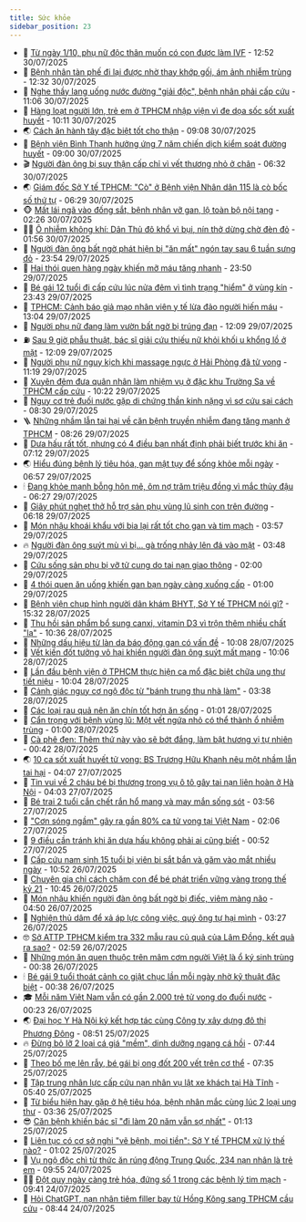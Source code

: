 ```yaml
---
title: Sức khỏe
sidebar_position: 23
---
```


<!-- dantri-suc-khoe:START -->
- 🤔 [Từ ngày 1/10, phụ nữ độc thân muốn có con được làm IVF](https://dantri.com.vn/suc-khoe/tu-ngay-110-phu-nu-doc-than-muon-co-con-duoc-lam-ivf-20250730192730711.htm) - 12:52 30/07/2025
- 🚦 [Bệnh nhân tàn phế đi lại được nhờ thay khớp gối, ám ảnh nhiễm trùng](https://dantri.com.vn/suc-khoe/benh-nhan-tan-phe-di-lai-duoc-nho-thay-khop-goi-am-anh-nhiem-trung-20250730183202138.htm) - 12:32 30/07/2025
- 🤖 [Nghe thầy lang uống nước đường &quot;giải độc&quot;, bệnh nhân phải cấp cứu](https://dantri.com.vn/suc-khoe/nghe-thay-lang-uong-nuoc-duong-giai-doc-benh-nhan-phai-cap-cuu-20250730180641929.htm) - 11:06 30/07/2025
- 🐻 [Hàng loạt người lớn, trẻ em ở TPHCM nhập viện vì đe dọa sốc sốt xuất huyết](https://dantri.com.vn/suc-khoe/hang-loat-nguoi-lon-tre-em-o-tphcm-nhap-vien-vi-de-doa-soc-sot-xuat-huyet-20250730130354588.htm) - 10:11 30/07/2025
- 🌏 [Cách ăn hành tây đặc biệt tốt cho thận](https://dantri.com.vn/suc-khoe/cach-an-hanh-tay-dac-biet-tot-cho-than-20250726072501810.htm) - 09:08 30/07/2025
- 👺 [Bệnh viện Bình Thạnh hưởng ứng 7 năm chiến dịch kiểm soát đường huyết](https://dantri.com.vn/suc-khoe/benh-vien-binh-thanh-huong-ung-7-nam-chien-dich-kiem-soat-duong-huyet-20250730152258092.htm) - 09:00 30/07/2025
- 🎬 [Người đàn ông bị suy thận cấp chỉ vì vết thương nhỏ ở chân](https://dantri.com.vn/suc-khoe/nguoi-dan-ong-bi-suy-than-cap-chi-vi-vet-thuong-nho-o-chan-20250730112807594.htm) - 06:32 30/07/2025
- 🌏 [Giám đốc Sở Y tế TPHCM: &quot;Cò&quot; ở Bệnh viện Nhân dân 115 là cò bốc số thứ tự](https://dantri.com.vn/suc-khoe/giam-doc-so-y-te-tphcm-co-o-benh-vien-nhan-dan-115-la-co-boc-so-thu-tu-20250730123950574.htm) - 06:29 30/07/2025
- 🐵 [Mất lái ngã vào đống sắt, bệnh nhân vỡ gan, lộ toàn bộ nội tạng](https://dantri.com.vn/suc-khoe/mat-lai-nga-vao-dong-sat-benh-nhan-vo-gan-lo-toan-bo-noi-tang-20250730092410018.htm) - 02:26 30/07/2025
- 👨‍🏫 [Ô nhiễm không khí: Dân Thủ đô khổ vì bụi, nín thở dừng chờ đèn đỏ](https://dantri.com.vn/suc-khoe/o-nhiem-khong-khi-dan-thu-do-kho-vi-bui-nin-tho-dung-cho-den-do-20250717011858403.htm) - 01:56 30/07/2025
- 🤗 [Người đàn ông bất ngờ phát hiện bị &quot;ăn mất&quot; ngón tay sau 6 tuần sưng đỏ](https://dantri.com.vn/suc-khoe/nguoi-dan-ong-bat-ngo-phat-hien-bi-an-mat-ngon-tay-sau-6-tuan-sung-do-20250729155032098.htm) - 23:54 29/07/2025
- 🫶 [Hai thói quen hàng ngày khiến mỡ máu tăng nhanh](https://dantri.com.vn/suc-khoe/hai-thoi-quen-hang-ngay-khien-mo-mau-tang-nhanh-20250729171410927.htm) - 23:50 29/07/2025
- 🙉 [Bé gái 12 tuổi đi cấp cứu lúc nửa đêm vì tình trạng &quot;hiểm&quot; ở vùng kín](https://dantri.com.vn/suc-khoe/be-gai-12-tuoi-di-cap-cuu-luc-nua-dem-vi-tinh-trang-hiem-o-vung-kin-20250729231919050.htm) - 23:43 29/07/2025
- 🦅 [TPHCM: Cảnh báo giả mạo nhân viên y tế lừa đảo người hiến máu](https://dantri.com.vn/suc-khoe/tphcm-canh-bao-gia-mao-nhan-vien-y-te-lua-dao-nguoi-hien-mau-20250729195214343.htm) - 13:04 29/07/2025
- 🐘 [Người phụ nữ đang làm vườn bất ngờ bị trúng đạn](https://dantri.com.vn/suc-khoe/nguoi-phu-nu-dang-lam-vuon-bat-ngo-bi-trung-dan-20250729184833033.htm) - 12:09 29/07/2025
- ⛽️ [Sau 9 giờ phẫu thuật, bác sĩ giải cứu thiếu nữ khỏi khối u khổng lồ ở mặt](https://dantri.com.vn/suc-khoe/sau-9-gio-phau-thuat-bac-si-giai-cuu-thieu-nu-khoi-khoi-u-khong-lo-o-mat-20250729190851021.htm) - 12:09 29/07/2025
- 🤡 [Người phụ nữ nguy kịch khi massage ngực ở Hải Phòng đã tử vong](https://dantri.com.vn/suc-khoe/nguoi-phu-nu-nguy-kich-khi-massage-nguc-o-hai-phong-da-tu-vong-20250729174525903.htm) - 11:19 29/07/2025
- 💼 [Xuyên đêm đưa quân nhân làm nhiệm vụ ở đặc khu Trường Sa về TPHCM cấp cứu](https://dantri.com.vn/suc-khoe/xuyen-dem-dua-quan-nhan-lam-nhiem-vu-o-dac-khu-truong-sa-ve-tphcm-cap-cuu-20250729171058514.htm) - 10:22 29/07/2025
- 🤔 [Nguy cơ trẻ đuối nước gặp di chứng thần kinh nặng vì sơ cứu sai cách](https://dantri.com.vn/suc-khoe/nguy-co-tre-duoi-nuoc-gap-di-chung-than-kinh-nang-vi-so-cuu-sai-cach-20250729144805664.htm) - 08:30 29/07/2025
- 🪜 [Những nhầm lẫn tai hại về căn bệnh truyền nhiễm đang tăng mạnh ở TPHCM](https://dantri.com.vn/suc-khoe/nhung-nham-lan-tai-hai-ve-can-benh-truyen-nhiem-dang-tang-manh-o-tphcm-20250729142505918.htm) - 08:26 29/07/2025
- 📝 [Dưa hấu rất tốt, nhưng có 4 điều bạn nhất định phải biết trước khi ăn](https://dantri.com.vn/suc-khoe/dua-hau-rat-tot-nhung-co-4-dieu-ban-nhat-dinh-phai-biet-truoc-khi-an-20250729114647261.htm) - 07:12 29/07/2025
- 🌏 [Hiểu đúng bệnh lý tiêu hóa, gan mật tụy để sống khỏe mỗi ngày](https://dantri.com.vn/suc-khoe/hieu-dung-benh-ly-tieu-hoa-gan-mat-tuy-de-song-khoe-moi-ngay-20250728161948628.htm) - 06:57 29/07/2025
- 🕯 [Đang khỏe mạnh bỗng hôn mê, ôm nợ trăm triệu đồng vì mắc thủy đậu](https://dantri.com.vn/suc-khoe/dang-khoe-manh-bong-hon-me-om-no-tram-trieu-dong-vi-mac-thuy-dau-20250729120543282.htm) - 06:27 29/07/2025
- 🦍 [Giây phút nghẹt thở hỗ trợ sản phụ vùng lũ sinh con trên đường](https://dantri.com.vn/suc-khoe/giay-phut-nghet-tho-ho-tro-san-phu-vung-lu-sinh-con-tren-duong-20250729122924621.htm) - 06:18 29/07/2025
- 🌈 [Món nhậu khoái khẩu với bia lại rất tốt cho gan và tim mạch](https://dantri.com.vn/suc-khoe/mon-nhau-khoai-khau-voi-bia-lai-rat-tot-cho-gan-va-tim-mach-20250729083357242.htm) - 03:57 29/07/2025
- 🔥 [Người đàn ông suýt mù vì bị... gà trống nhảy lên đá vào mặt](https://dantri.com.vn/suc-khoe/nguoi-dan-ong-suyt-mu-vi-bi-ga-trong-nhay-len-da-vao-mat-20250729103853367.htm) - 03:48 29/07/2025
- 🌊 [Cứu sống sản phụ bị vỡ tử cung do tai nạn giao thông](https://dantri.com.vn/suc-khoe/cuu-song-san-phu-bi-vo-tu-cung-do-tai-nan-giao-thong-20250729072521196.htm) - 02:00 29/07/2025
- 🚦 [4 thói quen ăn uống khiến gan bạn ngày càng xuống cấp](https://dantri.com.vn/suc-khoe/4-thoi-quen-an-uong-khien-gan-ban-ngay-cang-xuong-cap-20250728165103139.htm) - 01:00 29/07/2025
- 🤖 [Bệnh viện chụp hình người dân khám BHYT, Sở Y tế TPHCM nói gì?](https://dantri.com.vn/suc-khoe/benh-vien-chup-hinh-nguoi-dan-kham-bhyt-so-y-te-tphcm-noi-gi-20250728185846200.htm) - 15:32 28/07/2025
- 🤡 [Thu hồi sản phẩm bổ sung canxi, vitamin D3 vì trộn thêm nhiều chất &quot;lạ&quot;](https://dantri.com.vn/suc-khoe/thu-hoi-san-pham-bo-sung-canxi-vitamin-d3-vi-tron-them-nhieu-chat-la-20250728173558087.htm) - 10:36 28/07/2025
- 💂 [Những dấu hiệu từ làn da báo động gan có vấn đề](https://dantri.com.vn/suc-khoe/nhung-dau-hieu-tu-lan-da-bao-dong-gan-co-van-de-20250728132457147.htm) - 10:08 28/07/2025
- 🦄 [Vết kiến đốt tưởng vô hại khiến người đàn ông suýt mất mạng](https://dantri.com.vn/suc-khoe/vet-kien-dot-tuong-vo-hai-khien-nguoi-dan-ong-suyt-mat-mang-20250728160250402.htm) - 10:06 28/07/2025
- 🧠 [Lần đầu bệnh viện ở TPHCM thực hiện ca mổ đặc biệt chữa ung thư tiết niệu](https://dantri.com.vn/suc-khoe/lan-dau-benh-vien-o-tphcm-thuc-hien-ca-mo-dac-biet-chua-ung-thu-tiet-nieu-20250728135648316.htm) - 10:04 28/07/2025
- 🤖 [Cảnh giác nguy cơ ngộ độc từ &quot;bánh trung thu nhà làm&quot;](https://dantri.com.vn/suc-khoe/canh-giac-nguy-co-ngo-doc-tu-banh-trung-thu-nha-lam-20250728090540734.htm) - 03:38 28/07/2025
- 💼 [Các loại rau quả nên ăn chín tốt hơn ăn sống](https://dantri.com.vn/suc-khoe/cac-loai-rau-qua-nen-an-chin-tot-hon-an-song-20250722151311059.htm) - 01:01 28/07/2025
- 🧰 [Cẩn trọng với bệnh vùng lũ: Một vết ngứa nhỏ có thể thành ổ nhiễm trùng](https://dantri.com.vn/suc-khoe/can-trong-voi-benh-vung-lu-mot-vet-ngua-nho-co-the-thanh-o-nhiem-trung-20250728063032497.htm) - 01:00 28/07/2025
- 🎉 [Cà phê đen: Thêm thứ này vào sẽ bớt đắng, làm bật hương vị tự nhiên](https://dantri.com.vn/khoa-hoc/ca-phe-den-them-thu-nay-vao-se-bot-dang-lam-bat-huong-vi-tu-nhien-20250728064416737.htm) - 00:42 28/07/2025
- 🌏 [10 ca sốt xuất huyết tử vong: BS Trương Hữu Khanh nêu một nhầm lẫn tai hại](https://dantri.com.vn/suc-khoe/10-ca-sot-xuat-huyet-tu-vong-bs-truong-huu-khanh-neu-mot-nham-lan-tai-hai-20250727101317419.htm) - 04:07 27/07/2025
- 📝 [Tin vui về 2 cháu bé bị thương trong vụ ô tô gây tai nạn liên hoàn ở Hà Nội](https://dantri.com.vn/suc-khoe/tin-vui-ve-2-chau-be-bi-thuong-trong-vu-o-to-gay-tai-nan-lien-hoan-o-ha-noi-20250727105716980.htm) - 04:03 27/07/2025
- 🧠 [Bé trai 2 tuổi cắn chết rắn hổ mang và may mắn sống sót](https://dantri.com.vn/suc-khoe/be-trai-2-tuoi-can-chet-ran-ho-mang-va-may-man-song-sot-20250727101140843.htm) - 03:56 27/07/2025
- 🚀 [&quot;Cơn sóng ngầm&quot; gây ra gần 80% ca tử vong tại Việt Nam](https://dantri.com.vn/suc-khoe/con-song-ngam-gay-ra-gan-80-ca-tu-vong-tai-viet-nam-20250727090603955.htm) - 02:06 27/07/2025
- 💯 [9 điều cần tránh khi ăn dưa hấu không phải ai cũng biết](https://dantri.com.vn/suc-khoe/9-dieu-can-tranh-khi-an-dua-hau-khong-phai-ai-cung-biet-20250726194817940.htm) - 00:52 27/07/2025
- 🫶 [Cấp cứu nam sinh 15 tuổi bị viên bi sắt bắn và găm vào mắt nhiều ngày](https://dantri.com.vn/suc-khoe/cap-cuu-nam-sinh-15-tuoi-bi-vien-bi-sat-ban-va-gam-vao-mat-nhieu-ngay-20250726174855074.htm) - 10:52 26/07/2025
- 👹 [Chuyên gia chỉ cách chăm con để bé phát triển vững vàng trong thế kỷ 21](https://dantri.com.vn/suc-khoe/chuyen-gia-chi-cach-cham-con-de-be-phat-trien-vung-vang-trong-the-ky-21-20250726164503910.htm) - 10:45 26/07/2025
- 🤩 [Món nhậu khiến người đàn ông bất ngờ bị điếc, viêm màng não](https://dantri.com.vn/suc-khoe/mon-nhau-khien-nguoi-dan-ong-bat-ngo-bi-diec-viem-mang-nao-20250726110900517.htm) - 04:50 26/07/2025
- 🌊 [Nghiện thủ dâm để xả áp lực công việc, quý ông tự hại mình](https://dantri.com.vn/suc-khoe/nghien-thu-dam-de-xa-ap-luc-cong-viec-quy-ong-tu-hai-minh-20250724165017668.htm) - 03:27 26/07/2025
- 🤓 [Sở ATTP TPHCM kiểm tra 332 mẫu rau củ quả của Lâm Đồng, kết quả ra sao?](https://dantri.com.vn/suc-khoe/so-attp-tphcm-kiem-tra-332-mau-rau-cu-qua-cua-lam-dong-ket-qua-ra-sao-20250726093805670.htm) - 02:59 26/07/2025
- 🌝 [Những món ăn quen thuộc trên mâm cơm người Việt là ổ ký sinh trùng](https://dantri.com.vn/suc-khoe/nhung-mon-an-quen-thuoc-tren-mam-com-nguoi-viet-la-o-ky-sinh-trung-20250725180947510.htm) - 00:38 26/07/2025
- 🕯 [Bé gái 9 tuổi thoát cảnh co giật chục lần mỗi ngày nhờ kỹ thuật đặc biệt](https://dantri.com.vn/suc-khoe/be-gai-9-tuoi-thoat-canh-co-giat-chuc-lan-moi-ngay-nho-ky-thuat-dac-biet-20250725174657236.htm) - 00:38 26/07/2025
- 🎓 [Mỗi năm Việt Nam vẫn có gần 2.000 trẻ tử vong do đuối nước](https://dantri.com.vn/suc-khoe/moi-nam-viet-nam-van-co-gan-2000-tre-tu-vong-do-duoi-nuoc-20250725175550594.htm) - 00:23 26/07/2025
- 🌏 [Đại học Y Hà Nội ký kết hợp tác cùng Công ty xây dựng đô thị Phương Đông](https://dantri.com.vn/suc-khoe/dai-hoc-y-ha-noi-ky-ket-hop-tac-cung-cong-ty-xay-dung-do-thi-phuong-dong-20250725155059480.htm) - 08:51 25/07/2025
- 🔥 [Đừng bỏ lỡ 2 loại cá giá &quot;mềm&quot;, dinh dưỡng ngang cá hồi](https://dantri.com.vn/suc-khoe/dung-bo-lo-2-loai-ca-gia-mem-dinh-duong-ngang-ca-hoi-20250725081950923.htm) - 07:44 25/07/2025
- 📝 [Theo bố mẹ lên rẫy, bé gái bị ong đốt 200 vết trên cơ thể](https://dantri.com.vn/suc-khoe/theo-bo-me-len-ray-be-gai-bi-ong-dot-200-vet-tren-co-the-20250725141724003.htm) - 07:35 25/07/2025
- 🧠 [Tập trung nhân lực cấp cứu nạn nhân vụ lật xe khách tại Hà Tĩnh](https://dantri.com.vn/suc-khoe/tap-trung-nhan-luc-cap-cuu-nan-nhan-vu-lat-xe-khach-tai-ha-tinh-20250725120421245.htm) - 05:40 25/07/2025
- 🦅 [Từ biểu hiện hay gặp ở hệ tiêu hóa, bệnh nhân mắc cùng lúc 2 loại ung thư](https://dantri.com.vn/suc-khoe/tu-bieu-hien-hay-gap-o-he-tieu-hoa-benh-nhan-mac-cung-luc-2-loai-ung-thu-20250725103621570.htm) - 03:36 25/07/2025
- 😎 [Căn bệnh khiến bác sĩ &quot;đi làm 20 năm vẫn sợ nhất&quot;](https://dantri.com.vn/suc-khoe/can-benh-khien-bac-si-di-lam-20-nam-van-so-nhat-20250724153308000.htm) - 01:13 25/07/2025
- 🎉 [Liên tục có cơ sở nghi &quot;vẽ bệnh, moi tiền&quot;: Sở Y tế TPHCM xử lý thế nào?](https://dantri.com.vn/suc-khoe/lien-tuc-co-co-so-nghi-ve-benh-moi-tien-so-y-te-tphcm-xu-ly-the-nao-20250724231146767.htm) - 01:02 25/07/2025
- 🫣 [Vụ ngộ độc chì từ thức ăn rúng động Trung Quốc, 234 nạn nhân là trẻ em](https://dantri.com.vn/suc-khoe/vu-ngo-doc-chi-tu-thuc-an-rung-dong-trung-quoc-234-nan-nhan-la-tre-em-20250724125407248.htm) - 09:55 24/07/2025
- 🧑‍🏫 [Đột quỵ ngày càng trẻ hóa, đứng số 1 trong các bệnh lý tim mạch](https://dantri.com.vn/suc-khoe/dot-quy-ngay-cang-tre-hoa-dung-so-1-trong-cac-benh-ly-tim-mach-20250724152409135.htm) - 09:41 24/07/2025
- 🥷 [Hỏi ChatGPT, nạn nhân tiêm filler bay từ Hồng Kông sang TPHCM cầu cứu](https://dantri.com.vn/suc-khoe/hoi-chatgpt-nan-nhan-tiem-filler-bay-tu-hong-kong-sang-tphcm-cau-cuu-20250724124301383.htm) - 08:44 24/07/2025<!-- dantri-suc-khoe:END -->
